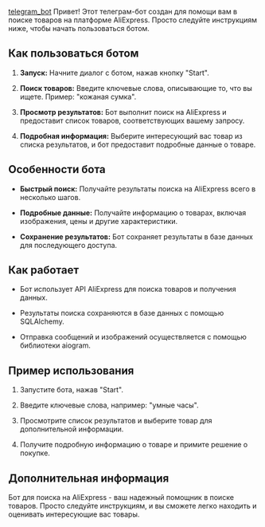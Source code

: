 [telegram_bot](D:\skillbox\python_basic_diploma\telegram_bot)
Привет! Этот телеграм-бот создан для помощи вам в поиске товаров на платформе AliExpress. Просто следуйте инструкциям ниже, чтобы начать пользоваться ботом.

## Как пользоваться ботом

1. **Запуск:** Начните диалог с ботом, нажав кнопку "Start".

2. **Поиск товаров:** Введите ключевые слова, описывающие то, что вы ищете. Пример: "кожаная сумка".

3. **Просмотр результатов:** Бот выполнит поиск на AliExpress и предоставит список товаров, соответствующих вашему запросу.

4. **Подробная информация:** Выберите интересующий вас товар из списка результатов, и бот предоставит подробные данные о товаре.

## Особенности бота

- **Быстрый поиск:** Получайте результаты поиска на AliExpress всего в несколько шагов.

- **Подробные данные:** Получайте информацию о товарах, включая изображения, цены и другие характеристики.

- **Сохранение результатов:** Бот сохраняет результаты в базе данных для последующего доступа.

## Как работает

- Бот использует API AliExpress для поиска товаров и получения данных.

- Результаты поиска сохраняются в базе данных с помощью SQLAlchemy.

- Отправка сообщений и изображений осуществляется с помощью библиотеки aiogram.

## Пример использования

1. Запустите бота, нажав "Start".

2. Введите ключевые слова, например: "умные часы".

3. Просмотрите список результатов и выберите товар для дополнительной информации.

4. Получите подробную информацию о товаре и примите решение о покупке.

## Дополнительная информация

Бот для поиска на AliExpress - ваш надежный помощник в поиске товаров. Просто следуйте инструкциям, и вы сможете легко находить и оценивать интересующие вас товары.
